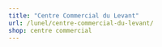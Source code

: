 ```yaml
---
title: "Centre Commercial du Levant"
url: /lunel/centre-commercial-du-levant/
shop: centre commercial
---
```

